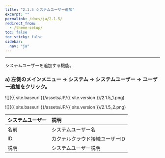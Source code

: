 ```yaml
---
title: "2.1.5 システムユーザー追加"
excerpt: ""
permalink: /docs/ja/2.1.5/
redirect_from:
  - /theme-setup/
toc: false
toc_sticky: false
sidebar:
  nav: "ja"
---
```


---

システムユーザーを追加する機能。
### a\) 左側のメインメニュー → システム → システムユーザー → ユーザー追加をクリック。
![]({{ site.baseurl }}/assets/JP/{{ site.version }}/2.1.5_1.png)

![]({{ site.baseurl }}/assets/JP/{{ site.version }}/2.1.5_2.png)

| **システムユーザー** | **説明** |
| :--- | :--- |
| 名前 |  システムユーザー名 |
| ID | カクテルクラウド接続ユーザーID |
| 説明 | システムユーザー説明 |
